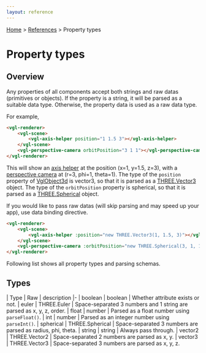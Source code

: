 ```yaml
---
layout: reference
---
```

[Home](..) &gt; [References](.) &gt; Property types
# Property types
## Overview
Any properties of all components accept both strings and raw datas (primitives or objects). If the property is a string, it will be parsed as a suitable data type. Otherwise, the property data is used as a raw data type.

For example,
```html
<vgl-renderer>
    <vgl-scene>
        <vgl-axis-helper position="1 1.5 3"></vgl-axis-helper>
    </vgl-scene>
    <vgl-perspective-camera orbitPosition="3 1 1"></vgl-perspective-camera>
</vgl-renderer>
```
This will show an [axis helper](vgl-axis-helper) at the position (x=1, y=1.5, z=3), with a [perspective camera](vgl-perspective-camera) at (r=3, phi=1, theta=1). The type of the `position` property of [VglObject3d](vgl-object-3d) is vector3, so that it is parsed as a [THREE.Vector3](https://threejs.org/docs/index.html#api/math/Vector3) object. The type of the `orbitPosition` property is spherical, so that it is parsed as a [THREE.Spherical](https://threejs.org/docs/index.html#api/math/Spherical) object.

If you would like to pass raw datas (will skip parsing and may speed up your app), use data binding directive.
```html
<vgl-renderer>
    <vgl-scene>
        <vgl-axis-helper :position="new THREE.Vector3(1, 1.5, 3)"></vgl-axis-helper>
    </vgl-scene>
    <vgl-perspective-camera :orbitPosition="new THREE.Spherical(3, 1, 1)"></vgl-perspective-camera>
</vgl-renderer>
```
Following list shows all property types and parsing schemas.

## Types

| Type      | Raw             | description
|-
| boolean   | boolean         | Whether attribute exists or not.
| euler     | THREE.Euler     | Space-separated 3 numbers and 1 string are parsed as x, y, z, order.
| float     | number          | Parsed as a float number using `parseFloat()`.
| int       | number          | Parsed as an integer number using `parseInt()`.
| spherical | THREE.Spherical | Space-separated 3 numbers are parsed as radius, phi, theta.
| string    | string          | Always pass through.
| vector2   | THREE.Vector2   | Space-separated 2 numbers are parsed as x, y.
| vector3   | THREE.Vector3   | Space-separated 3 numbers are parsed as x, y, z.
